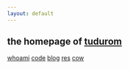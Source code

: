 ```yaml
---
layout: default
---
```


## the homepage of [tudurom](https://youtu.be/_9wPuXhQ_zs?t=16s)

[whoami](/whoami/) [code](/git/) [blog](/blog/) [res](/res/) [cow](/cow/)

